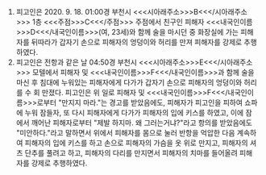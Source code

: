 1. 피고인은 2020. 9. 18. 01:00경 부천시 <<<시아래주소>>>B<<</시아래주소>>> 1층 <<<주점>>>C<<</주점>>> 주점에서 친구인 피해자 <<<내국인이름>>>D<<</내국인이름>>>(여, 23세)와 함께 술을 마시던 중 화장실에 가는 피해자를 뒤따라가 갑자기 손으로 피해자의 엉덩이와 허리를 만져 피해자를 강제로 추행하였다.
2. 피고인은 전항과 같은 날 04:50경 부천시 <<<시아래주소>>>E<<</시아래주소>>> 모텔에서 피해자 및 <<<내국인이름>>>F<<</내국인이름>>>과 함께 술을 마신 후 침대에 누워있는 피해자에게 다가가 갑자기 손으로 피해자의 엉덩이와 허리를 수 회 만졌다. 피고인은 위 일로 피해자 및 <<<내국인이름>>>F<<</내국인이름>>>로부터 "만지지 마라."는 경고를 받았음에도, 피해자가 피고인을 피하여 쇼파에 누워 잠들자, 또 다시 피해자에게 다가가 피해자의 입에 키스를 하였고, 이에 잠에서 깨어난 피해자로부터 "제발 하지마. 왜 그러는거냐?"라고 항의를 받았음에도 "미안하다."라고 말하면서 위에서 피해자를 몸으로 눌러 반항을 억압한 다음 계속하여 피해자의 입에 키스를 하고 손으로 피해자의 가슴을 옷 위로 만지고, 피해자의 셔츠 단추를 풀려고 하고, 피해자의 다리를 만지면서 피해자의 치마를 들어올려 피해자를 강제로 추행하였다.